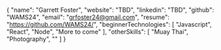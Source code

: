 {
"name": "Garrett Foster",
"website": "TBD",
"linkedin": "TBD",
"github": "WAMS24",
"email": "grfoster24@gmail.com",
"resume": "https://github.com/WAMS24/",
"beginnerTechnologies": [
"Javascript",
"React",
"Node",
"More to come"
],
"otherSkills": [
"Muay Thai",
"Photography",
""
]
}
